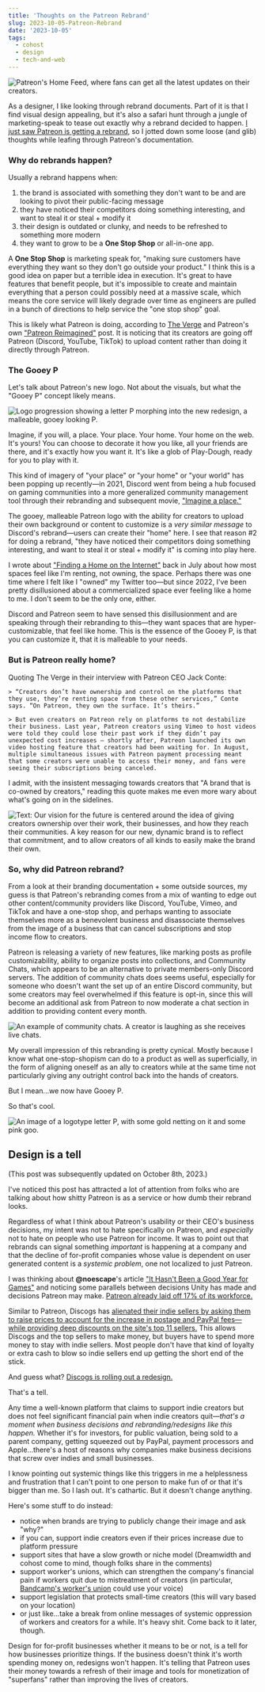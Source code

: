 ```yaml
---
title: 'Thoughts on the Patreon Rebrand'
slug: 2023-10-05-Patreon-Rebrand
date: '2023-10-05'
tags:
  - cohost
  - design
  - tech-and-web
---
```


![Patreon's Home Feed, where fans can get all the latest updates on their creators.](patreon-rebrand.png)

As a designer, I like looking through rebrand documents. Part of it is that I find visual design appealing, but it's also a safari hunt through a jungle of marketing-speak to tease out exactly why a rebrand decided to happen. [I just saw Patreon is getting a rebrand](https://news.patreon.com/articles/patreon-redesigned), so I jotted down some loose (and glib) thoughts while leafing through Patreon's documentation.

### Why do rebrands happen?

Usually a rebrand happens when:

1. the brand is associated with something they don't want to be and are looking to pivot their public-facing message
2. they have noticed their competitors doing something interesting, and want to steal it or steal + modify it
3. their design is outdated or clunky, and needs to be refreshed to something more modern
4. they want to grow to be a **One Stop Shop** or all-in-one app.

A **One Stop Shop** is marketing speak for, "making sure customers have everything they want so they don't go outside your product." I think this is a good idea on paper but a terrible idea in execution. It's great to have features that benefit people, but it's impossible to create and maintain everything that a person could possibly need at a massive scale, which means the core service will likely degrade over time as engineers are pulled in a bunch of directions to help service the "one stop shop" goal.

This is likely what Patreon is doing, according to [The Verge](https://www.theverge.com/2023/10/4/23899694/patreon-app-redesign-creator-pages-community-chats) and Patreon's own ["Patreon Reimagined"](https://news.patreon.com/articles/patreon-reimagined) post. It is noticing that its creators are going off Patreon (Discord, YouTube, TikTok) to upload content rather than doing it directly through Patreon.

### The Gooey P

Let's talk about Patreon's new logo. Not about the visuals, but what the "Gooey P" concept likely means.

![Logo progression showing a letter P morphing into the new redesign, a malleable, gooey looking P.](gooey-p.png)

Imagine, if you will, a place. Your place. Your home. Your home on the web. It's yours! You can choose to decorate it how you like, all your friends are there, and it's exactly how you want it. It's like a glob of Play-Dough, ready for you to play with it.

This kind of imagery of "your place" or "your home" or "your world" has been popping up recently—in 2021, Discord went from being a hub focused on gaming communities into a more generalized community management tool through their rebranding and subsequent movie, ["Imagine a place."](https://www.youtube.com/watch?v=l2rAz3lfdIA)

The gooey, malleable Patreon logo with the ability for creators to upload their own background or content to customize is a _very similar message_ to Discord's rebrand—users can create their "home" here. I see that reason #2 for doing a rebrand, "they have noticed their competitors doing something interesting, and want to steal it or steal + modify it" is coming into play here.

I wrote about ["Finding a Home on the Internet"](https://chostett.com/blog/posts/2023-07-01-Finding-a-Home-on-the-Internet) back in July about how most spaces feel like I'm renting, not owning, the space. Perhaps there was one time where I felt like I "owned" my Twitter too—but since 2022, I've been pretty disillusioned about a commercialized space ever feeling like a home to me. I don't seem to be the only one, either.

Discord and Patreon seem to have sensed this disillusionment and are speaking through their rebranding to this—they want spaces that are hyper-customizable, that feel like home. This is the essence of the Gooey P, is that you can customize it, that it is malleable to your needs.

### But is Patreon really home?

Quoting The Verge in their interview with Patreon CEO Jack Conte:

    > “Creators don’t have ownership and control on the platforms that they use, they’re renting space from these other services,” Conte says. “On Patreon, they own the surface. It’s theirs.”

    > But even creators on Patreon rely on platforms to not destabilize their business. Last year, Patreon creators using Vimeo to host videos were told they could lose their past work if they didn’t pay unexpected cost increases — shortly after, Patreon launched its own video hosting feature that creators had been waiting for. In August, multiple simultaneous issues with Patreon payment processing meant that some creators were unable to access their money, and fans were seeing their subscriptions being canceled.

I admit, with the insistent messaging towards creators that "A brand that is co-owned by creators," reading this quote makes me even more wary about what's going on in the sidelines.

![Text: Our vision for the future is centered around the idea of giving creators ownership over their work, their businesses, and how they reach their communities. A key reason for our new, dynamic brand is to reflect that commitment, and to allow creators of all kinds to easily make the brand their own.](gooey-p-vars.png)

### So, why did Patreon rebrand?

From a look at their branding documentation + some outside sources, my guess is that Patreon's rebranding comes from a mix of wanting to edge out other content/community providers like Discord, YouTube, Vimeo, and TikTok and have a one-stop shop, and perhaps wanting to associate themselves more as a benevolent business and disassociate themselves from the image of a business that can cancel subscriptions and stop income flow to creators.

Patreon is releasing a variety of new features, like marking posts as profile customizability, ability to organize posts into collections, and Community Chats, which appears to be an alternative to private members-only Discord servers. The addition of community chats does seems useful, especially for someone who doesn't want the set up of an entire Discord community, but some creators may feel overwhelmed if this feature is opt-in, since this will become an additional ask from Patreon to now moderate a chat section in addition to providing content every month.

![An example of community chats. A creator is laughing as she receives live chats.](live-chat.png)

My overall impression of this rebranding is pretty cynical. Mostly because I know what one-stop-shopism can do to a product as well as superficially, in the form of aligning oneself as an ally to creators while at the same time not particularly giving any outright control back into the hands of creators.

But I mean...we now have Gooey P.

So that's cool.

![An image of a logotype letter P, with some gold netting on it and some pink goo.](gold-gooey.png)

## Design is a tell

(This post was subsequently updated on October 8th, 2023.)

I've noticed this post has attracted a lot of attention from folks who are talking about how shitty Patreon is as a service or how dumb their rebrand looks.

Regardless of what I think about Patreon's usability or their CEO's business decisions, my intent was not to hate specifically on Patreon, and _especially_ not to hate on people who use Patreon for income. It was to point out that rebrands can signal something _important_ is happening at a company and that the decline of for-profit companies whose value is dependent on user generated content is a _systemic problem_, one not localized to just Patreon.

I was thinking about **@noescape**'s article ["It Hasn't Been a Good Year for Games"](https://noescapevg.com/it-hasnt-been-a-good-year-for-games/) and noticing some parallels between decisions Unity has made and decisions Patreon may make. [Patreon already laid off 17% of its workforce.](https://variety.com/2022/digital/news/patreon-layoffs-cuts-creator-partnerships-team-1235372211/)

Similar to Patreon, Discogs has [alienated their indie sellers by asking them to raise prices to account for the increase in postage and PayPal fees—while providing deep discounts on the site's top 11 sellers.](https://www.theverge.com/23899461/discogs-sellers-vinyl-cds-community-fees) This allows Discogs and the top sellers to make money, but buyers have to spend more money to stay with indie sellers. Most people don't have that kind of loyalty or extra cash to blow so indie sellers end up getting the short end of the stick.

And guess what? [Discogs is rolling out a redesign.](https://www.discogs.com/company/new-music-homepage-improvements-2023/)

That's a tell.

Any time a well-known platform that claims to support indie creators but does not feel significant financial pain when indie creators quit—_that's a moment when business decisions and rebranding/redesigns like this happen._ Whether it's for investors, for public valuation, being sold to a parent company, getting squeezed out by PayPal, payment processors and Apple...there's a host of reasons why companies make business decisions that screw over indies and small businesses.

I know pointing out systemic things like this triggers in me a helplessness and frustration that I can't point to one person to make fun of or that it's bigger than me. So I lash out. It's cathartic. But it doesn't change anything.

Here's some stuff to do instead:

- notice when brands are trying to publicly change their image and ask "why?"
- if you can, support indie creators even if their prices increase due to platform pressure
- support sites that have a slow growth or niche model (Dreamwidth and cohost come to mind, though folks share in the comments)
- support worker's unions, which can strengthen the company's financial pain if workers quit due to mistreatment of creators (in particular, [Bandcamp's worker's union](https://x.com/bandcampunited/status/1710280630163177624?s=20) could use your voice)
- support legislation that protects small-time creators (this will vary based on your location)
- or just like...take a break from online messages of systemic oppression of workers and creators for a while. It's heavy shit. Come back to it later, though.

Design for for-profit businesses whether it means to be or not, is a tell for how businesses prioritize things. If the business doesn't think it's worth spending money on, redesigns won't happen. It's telling that Patreon uses their money towards a refresh of their image and tools for monetization of "superfans" rather than improving the lives of creators.
